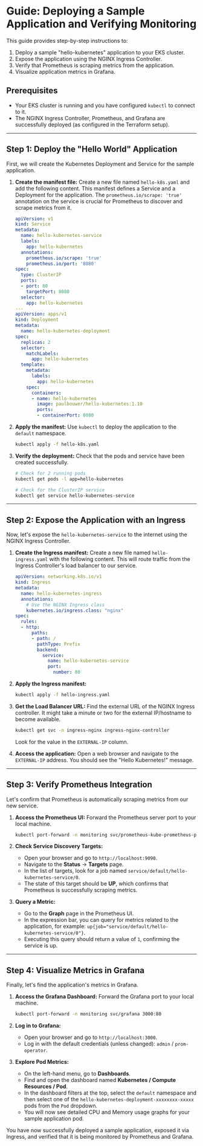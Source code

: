 # Guide: Deploying a Sample Application and Verifying Monitoring

This guide provides step-by-step instructions to:
1.  Deploy a sample "hello-kubernetes" application to your EKS cluster.
2.  Expose the application using the NGINX Ingress Controller.
3.  Verify that Prometheus is scraping metrics from the application.
4.  Visualize application metrics in Grafana.

## Prerequisites
- Your EKS cluster is running and you have configured `kubectl` to connect to it.
- The NGINX Ingress Controller, Prometheus, and Grafana are successfully deployed (as configured in the Terraform setup).

---

## Step 1: Deploy the "Hello World" Application

First, we will create the Kubernetes Deployment and Service for the sample application.

1.  **Create the manifest file:**
    Create a new file named `hello-k8s.yaml` and add the following content. This manifest defines a Service and a Deployment for the application. The `prometheus.io/scrape: 'true'` annotation on the service is crucial for Prometheus to discover and scrape metrics from it.

    ```yaml
    apiVersion: v1
    kind: Service
    metadata:
      name: hello-kubernetes-service
      labels:
        app: hello-kubernetes
      annotations:
        prometheus.io/scrape: 'true'
        prometheus.io/port: '8080'
    spec:
      type: ClusterIP
      ports:
      - port: 80
        targetPort: 8080
      selector:
        app: hello-kubernetes
    ---
    apiVersion: apps/v1
    kind: Deployment
    metadata:
      name: hello-kubernetes-deployment
    spec:
      replicas: 2
      selector:
        matchLabels:
          app: hello-kubernetes
      template:
        metadata:
          labels:
            app: hello-kubernetes
        spec:
          containers:
          - name: hello-kubernetes
            image: paulbouwer/hello-kubernetes:1.10
            ports:
            - containerPort: 8080
    ```

2.  **Apply the manifest:**
    Use `kubectl` to deploy the application to the `default` namespace.
    ```bash
    kubectl apply -f hello-k8s.yaml
    ```

3.  **Verify the deployment:**
    Check that the pods and service have been created successfully.
    ```bash
    # Check for 2 running pods
    kubectl get pods -l app=hello-kubernetes

    # Check for the ClusterIP service
    kubectl get service hello-kubernetes-service
    ```

---

## Step 2: Expose the Application with an Ingress

Now, let's expose the `hello-kubernetes-service` to the internet using the NGINX Ingress Controller.

1.  **Create the Ingress manifest:**
    Create a new file named `hello-ingress.yaml` with the following content. This will route traffic from the Ingress Controller's load balancer to our service.

    ```yaml
    apiVersion: networking.k8s.io/v1
    kind: Ingress
    metadata:
      name: hello-kubernetes-ingress
      annotations:
        # Use the NGINX Ingress class
        kubernetes.io/ingress.class: "nginx"
    spec:
      rules:
      - http:
          paths:
          - path: /
            pathType: Prefix
            backend:
              service:
                name: hello-kubernetes-service
                port:
                  number: 80
    ```

2.  **Apply the Ingress manifest:**
    ```bash
    kubectl apply -f hello-ingress.yaml
    ```

3.  **Get the Load Balancer URL:**
    Find the external URL of the NGINX Ingress controller. It might take a minute or two for the external IP/hostname to become available.
    ```bash
    kubectl get svc -n ingress-nginx ingress-nginx-controller
    ```
    Look for the value in the `EXTERNAL-IP` column.

4.  **Access the application:**
    Open a web browser and navigate to the `EXTERNAL-IP` address. You should see the "Hello Kubernetes!" message.

---

## Step 3: Verify Prometheus Integration

Let's confirm that Prometheus is automatically scraping metrics from our new service.

1.  **Access the Prometheus UI:**
    Forward the Prometheus server port to your local machine.
    ```bash
    kubectl port-forward -n monitoring svc/prometheus-kube-prometheus-prometheus 9090:9090
    ```

2.  **Check Service Discovery Targets:**
    - Open your browser and go to `http://localhost:9090`.
    - Navigate to the **Status** -> **Targets** page.
    - In the list of targets, look for a job named `service/default/hello-kubernetes-service/0`.
    - The state of this target should be **UP**, which confirms that Prometheus is successfully scraping metrics.

3.  **Query a Metric:**
    - Go to the **Graph** page in the Prometheus UI.
    - In the expression bar, you can query for metrics related to the application, for example: `up{job="service/default/hello-kubernetes-service/0"}`.
    - Executing this query should return a value of `1`, confirming the service is up.

---

## Step 4: Visualize Metrics in Grafana

Finally, let's find the application's metrics in Grafana.

1.  **Access the Grafana Dashboard:**
    Forward the Grafana port to your local machine.
    ```bash
    kubectl port-forward -n monitoring svc/grafana 3000:80
    ```

2.  **Log in to Grafana:**
    - Open your browser and go to `http://localhost:3000`.
    - Log in with the default credentials (unless changed): `admin` / `prom-operator`.

3.  **Explore Pod Metrics:**
    - On the left-hand menu, go to **Dashboards**.
    - Find and open the dashboard named **Kubernetes / Compute Resources / Pod**.
    - In the dashboard filters at the top, select the `default` namespace and then select one of the `hello-kubernetes-deployment-xxxxxxxx-xxxxx` pods from the `Pod` dropdown.
    - You will now see detailed CPU and Memory usage graphs for your sample application pod.

You have now successfully deployed a sample application, exposed it via Ingress, and verified that it is being monitored by Prometheus and Grafana.
